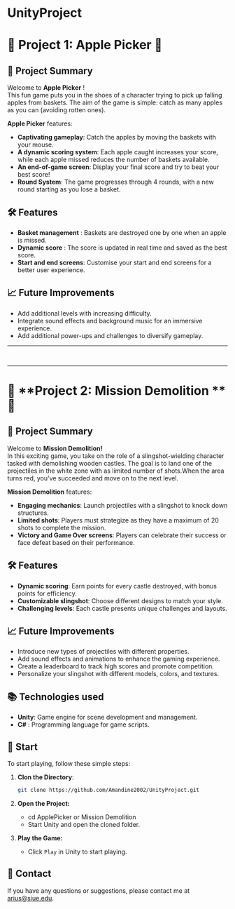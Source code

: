 # UnityProject
# 🎯 **Project 1: Apple Picker** 🍏

## 📜 **Project Summary**

Welcome to **Apple Picker** ! <br>
This fun game puts you in the shoes of a character trying to pick up falling apples from baskets. The aim of the game is simple: catch as many apples as you can (avoiding rotten ones).

**Apple Picker** features:
- **Captivating gameplay**: Catch the apples by moving the baskets with your mouse.
- **A dynamic scoring system**: Each apple caught increases your score, while each apple missed reduces the number of baskets available.
- **An end-of-game screen**: Display your final score and try to beat your best score!
- **Round System**: The game progresses through 4 rounds, with a new round starting as you lose a basket.

## 🛠️ **Features**
- **Basket management** : Baskets are destroyed one by one when an apple is missed.
- **Dynamic score** : The score is updated in real time and saved as the best score.
- **Start and end screens**: Customise your start and end screens for a better user experience.

## 📈 **Future Improvements**
- Add additional levels with increasing difficulty.
- Integrate sound effects and background music for an immersive experience.
- Add additional power-ups and challenges to diversify gameplay.

************************************************************************
<br>

************************************************************************


# 🎯 **Project 2: Mission Demolition **🏰
## 📜 **Project Summary**
Welcome to **Mission Demolition!** <br>
In this exciting game, you take on the role of a slingshot-wielding character tasked with demolishing wooden castles. The goal is to land one of the projectiles in the white zone with as limited number of shots.When the area turns red, you've succeeded and move on to the next level.

**Mission Demolition** features:

- **Engaging mechanics**: Launch projectiles with a slingshot to knock down structures.
- **Limited shots**: Players must strategize as they have a maximum of 20 shots to complete the mission.
- **Victory and Game Over screens**: Players can celebrate their success or face defeat based on their performance.

## 🛠️ **Features**
- **Dynamic scoring**: Earn points for every castle destroyed, with bonus points for efficiency.
- **Customizable slingshot**: Choose different designs to match your style.
- **Challenging levels**: Each castle presents unique challenges and layouts.

## 📈 **Future Improvements**
- Introduce new types of projectiles with different properties.
- Add sound effects and animations to enhance the gaming experience.
- Create a leaderboard to track high scores and promote competition.
- Personalize your slingshot with different models, colors, and textures.

## 📚 **Technologies used**
- **Unity**: Game engine for scene development and management.
- **C#** : Programming language for game scripts.

## 🚀 **Start**

To start playing, follow these simple steps:

1. **Clon the Directory**:
   ```bash
   git clone https://github.com/Amandine2002/UnityProject.git
2.  **Open the Project:**
    - cd ApplePicker or Mission Demolition
    - Start Unity and open the cloned folder.

3.  **Play the Game:**

    - Click ``Play`` in Unity to start playing.

## 📧 **Contact**
If you have any questions or suggestions, please contact me at arius@siue.edu.